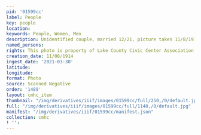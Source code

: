 ```yaml
---
pid: '01599cc'
label: People
key: people
location: 
keywords: People, Women, Men
description: Unidentified couple, married 12/21, picture taken 11/8/1914
named_persons: 
rights: This photo is property of Lake County Civic Center Association.
creation_date: 11/08/1914
ingest_date: '2021-03-30'
latitude: 
longitude: 
format: Photo
source: Scanned Negative
order: '1489'
layout: cmhc_item
thumbnail: "/img/derivatives/iiif/images/01599cc/full/250,/0/default.jpg"
full: "/img/derivatives/iiif/images/01599cc/full/1140,/0/default.jpg"
manifest: "/img/derivatives/iiif/01599cc/manifest.json"
collection: cmhc
! '': 
---
```

